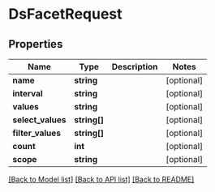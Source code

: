 # DsFacetRequest

## Properties
Name | Type | Description | Notes
------------ | ------------- | ------------- | -------------
**name** | **string** |  | [optional] 
**interval** | **string** |  | [optional] 
**values** | **string** |  | [optional] 
**select_values** | **string[]** |  | [optional] 
**filter_values** | **string[]** |  | [optional] 
**count** | **int** |  | [optional] 
**scope** | **string** |  | [optional] 

[[Back to Model list]](../../README.md#documentation-for-models) [[Back to API list]](../../README.md#documentation-for-api-endpoints) [[Back to README]](../../README.md)

